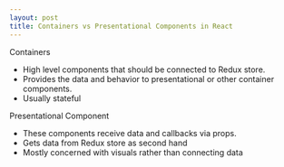 ```yaml
---
layout: post
title: Containers vs Presentational Components in React
---
```


Containers
- High level components that should be connected to Redux store.
- Provides the data and behavior to presentational or other container components.
- Usually stateful

Presentational Component
- These components receive data and callbacks via props.
- Gets data from Redux store as second hand
- Mostly concerned with visuals rather than connecting data